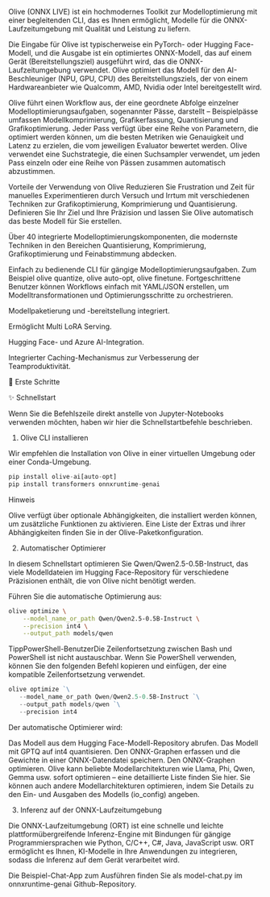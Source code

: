 Olive (ONNX LIVE) ist ein hochmodernes Toolkit zur Modelloptimierung mit einer begleitenden CLI, das es Ihnen ermöglicht, Modelle für die ONNX-Laufzeitumgebung mit Qualität und Leistung zu liefern.

Die Eingabe für Olive ist typischerweise ein PyTorch- oder Hugging Face-Modell, und die Ausgabe ist ein optimiertes ONNX-Modell, das auf einem Gerät (Bereitstellungsziel) ausgeführt wird, das die ONNX-Laufzeitumgebung verwendet. Olive optimiert das Modell für den AI-Beschleuniger (NPU, GPU, CPU) des Bereitstellungsziels, der von einem Hardwareanbieter wie Qualcomm, AMD, Nvidia oder Intel bereitgestellt wird.


Olive führt einen Workflow aus, der eine geordnete Abfolge einzelner Modelloptimierungsaufgaben, sogenannter Pässe, darstellt – Beispielpässe umfassen Modellkomprimierung, Grafikerfassung, Quantisierung und Grafikoptimierung. Jeder Pass verfügt über eine Reihe von Parametern, die optimiert werden können, um die besten Metriken wie Genauigkeit und Latenz zu erzielen, die vom jeweiligen Evaluator bewertet werden. Olive verwendet eine Suchstrategie, die einen Suchsampler verwendet, um jeden Pass einzeln oder eine Reihe von Pässen zusammen automatisch abzustimmen.


Vorteile der Verwendung von Olive
 Reduzieren Sie Frustration und Zeit für manuelles Experimentieren durch Versuch und Irrtum mit verschiedenen Techniken zur Grafikoptimierung, Komprimierung und Quantisierung. Definieren Sie Ihr Ziel und Ihre Präzision und lassen Sie Olive automatisch das beste Modell für Sie erstellen.

 Über 40 integrierte Modelloptimierungskomponenten, die modernste Techniken in den Bereichen Quantisierung, Komprimierung, Grafikoptimierung und Feinabstimmung abdecken.

 Einfach zu bedienende CLI für gängige Modelloptimierungsaufgaben. Zum Beispiel olive quantize, olive auto-opt, olive finetune. Fortgeschrittene Benutzer können Workflows einfach mit YAML/JSON erstellen, um Modelltransformationen und Optimierungsschritte zu orchestrieren.

 Modellpaketierung und -bereitstellung integriert.

 Ermöglicht Multi LoRA Serving.

 Hugging Face- und Azure AI-Integration.

 Integrierter Caching-Mechanismus zur Verbesserung der Teamproduktivität.

🚀 Erste Schritte

✨ Schnellstart

Wenn Sie die Befehlszeile direkt anstelle von Jupyter-Notebooks verwenden möchten, haben wir hier die Schnellstartbefehle beschrieben.

1. Olive CLI installieren

Wir empfehlen die Installation von Olive in einer virtuellen Umgebung oder einer Conda-Umgebung.
```python
pip install olive-ai[auto-opt]
pip install transformers onnxruntime-genai
```
Hinweis

Olive verfügt über optionale Abhängigkeiten, die installiert werden können, um zusätzliche Funktionen zu aktivieren. Eine Liste der Extras und ihrer Abhängigkeiten finden Sie in der Olive-Paketkonfiguration.

2. Automatischer Optimierer

In diesem Schnellstart optimieren Sie Qwen/Qwen2.5-0.5B-Instruct, das viele Modelldateien im Hugging Face-Repository für verschiedene Präzisionen enthält, die von Olive nicht benötigt werden.

Führen Sie die automatische Optimierung aus:
```bash
olive optimize \
    --model_name_or_path Qwen/Qwen2.5-0.5B-Instruct \
    --precision int4 \
    --output_path models/qwen
```
TippPowerShell-BenutzerDie Zeilenfortsetzung zwischen Bash und PowerShell ist nicht austauschbar. Wenn Sie PowerShell verwenden, können Sie den folgenden Befehl kopieren und einfügen, der eine kompatible Zeilenfortsetzung verwendet.
```powershell
olive optimize `\
   --model_name_or_path Qwen/Qwen2.5-0.5B-Instruct `\
   --output_path models/qwen `\
   --precision int4
```

Der automatische Optimierer wird:

Das Modell aus dem Hugging Face-Modell-Repository abrufen.
Das Modell mit GPTQ auf int4 quantisieren.
Den ONNX-Graphen erfassen und die Gewichte in einer ONNX-Datendatei speichern.
Den ONNX-Graphen optimieren.
Olive kann beliebte Modellarchitekturen wie Llama, Phi, Qwen, Gemma usw. sofort optimieren – eine detaillierte Liste finden Sie hier. Sie können auch andere Modellarchitekturen optimieren, indem Sie Details zu den Ein- und Ausgaben des Modells (io_config) angeben.

3. Inferenz auf der ONNX-Laufzeitumgebung

Die ONNX-Laufzeitumgebung (ORT) ist eine schnelle und leichte plattformübergreifende Inferenz-Engine mit Bindungen für gängige Programmiersprachen wie Python, C/C++, C#, Java, JavaScript usw. ORT ermöglicht es Ihnen, KI-Modelle in Ihre Anwendungen zu integrieren, sodass die Inferenz auf dem Gerät verarbeitet wird.

Die Beispiel-Chat-App zum Ausführen finden Sie als model-chat.py im onnxruntime-genai Github-Repository.
```